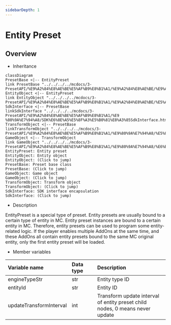 ```yaml
--- 
sidebarDepth: 1 
--- 
```

# Entity Preset 

## Overview 

- Inheritance 

```mermaid 
classDiagram 
PresetBase <|-- EntityPreset 
link PresetBase "../../../../mcdocs/3-PresetAPI/%E9%A2%84%E8%AE%BE%E5%AF%B9%E8%B1%A1/%E9%A2%84%E8%AE%BE/%E9%A2%84%E8%AE%BE%E5%9F%BA%E7%B1%BBPresetBase.html" 
EntityObject <|-- EntityPreset 
link EntityObject "../../../../mcdocs/3-PresetAPI/%E9%A2%84%E8%AE%BE%E5%AF%B9%E8%B1%A1/%E9%A2%84%E8%AE%BE/%E5%AE%9E%E4%BD%93%E5%AF%B9%E8%B1%A1EntityObject.html"
SdkInterface <|-- PresetBase
linkSdkInterface "../../../../mcdocs/3-PresetAPI/%E9%A2%84%E8%AE%BE%E5%AF%B9%E8%B1%A1/%E9 %80%9A%E7%94%A8/SDK%E6%8E%A5%E5%8F%A3%E5%B0%81%E8%A3%85SdkInterface.html"
TransformObject <|-- PresetBase
linkTransformObject "../../../../mcdocs/3-PresetAPI/%E9%A2%84%E8%AE%BE%E5%AF%B9%E8%B1%A1/%E9%80%9A%E7%94%A8/%E5%8F%98%E6%8D%A2%E5%AF%B9%E8%B1%A1TransformObject.html"
GameObject <|-- TransformObject
link GameObject "../../../../mcdocs/3-PresetAPI/%E9%A2%84%E8%AE%BE%E5%AF%B9%E8%B1%A1/%E9%80%9A%E7%94%A8/%E6%B8%B8%E6%88%8F%E5%AF%B9%E8%B1%A1GameObject.html" 
EntityPreset: Entity preset 
EntityObject: Entity object 
EntityObject: (Click to jump) 
PresetBase: Preset base class 
PresetBase: (Click to jump) 
GameObject: Game object 
GameObject: (Click to jump) 
TransformObject: Transform object 
TransformObject: (Click to jump) 
SdkInterface: SDK interface encapsulation 
SdkInterface: (Click to jump) 
``` 

- Description 

EntityPreset is a special type of preset. Entity presets are usually bound to a certain type of entity in MC. Entity preset instances are bound to a certain entity in MC. Therefore, entity presets can be used to program some entity-related logic. If the player enables multiple AddOns at the same time, and these AddOns all contain entity presets bound to the same MC original entity, only the first entity preset will be loaded. 

- Member variables 

| Variable name | <div style="width: 4em">Data type</div> | Description | 
| :--- | :--- | :--- | 
| engineTypeStr | str | Entity type ID | 
| entityId | str | Entity ID | 
| updateTransformInterval | int | Transform update interval of entity preset child nodes, 0 means never update | 

